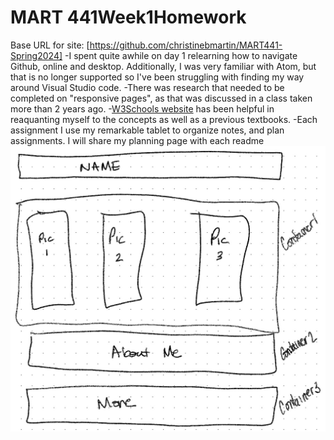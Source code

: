 # MART 441Week1Homework

Base URL for site: [https://github.com/christinebmartin/MART441-Spring2024]
-I spent quite awhile on day 1 relearning how to navigate Github, online and desktop.  Additionally, I was very familiar with Atom, but that is no longer supported so I've been struggling with finding my way around Visual Studio code.
-There was research that needed to be completed on "responsive pages", as that was discussed in a class taken more than 2 years ago.
-[W3Schools website](https://www.w3schools.com/) has been helpful in reaquanting myself to the concepts as well as a previous textbooks.
-Each assignment I use my remarkable tablet to organize notes, and plan assignments. I will share my planning page with each readme
![Remarkable Planning Page](/HW1/Images/MART441_wk1_%20plan.jpg)
